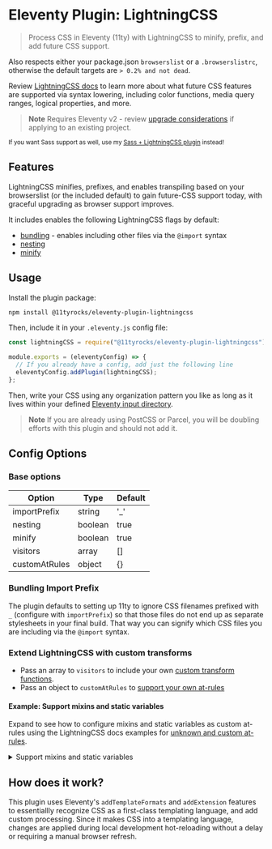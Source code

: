 # Eleventy Plugin: LightningCSS

> Process CSS in Eleventy (11ty) with LightningCSS to minify, prefix, and add future CSS support.

Also respects either your package.json `browserslist` or a `.browserslistrc`, otherwise the default targets are `> 0.2% and not dead`.

Review [LightningCSS docs](https://lightningcss.dev/transpilation.html) to learn more about what future CSS features are supported via syntax lowering, including color functions, media query ranges, logical properties, and more.

> **Note**
> Requires Eleventy v2 - review [upgrade considerations](https://11ty.rocks/posts/new-features-upgrade-considerations-eleventy-version-2/) if applying to an existing project.

<small>If you want Sass support as well, use my [Sass + LightningCSS plugin](https://github.com/5t3ph/eleventy-plugin-sass-lightningcss) instead!</small>

## Features

LightningCSS minifies, prefixes, and enables transpiling based on your browserslist (or the included default) to gain future-CSS support today, with graceful upgrading as browser support improves.

It includes enables the following LightningCSS flags by default:

- [bundling](https://lightningcss.dev/bundling.html) - enables including other files via the `@import` syntax
- [nesting](https://lightningcss.dev/transpilation.html#nesting)
- [minify](https://lightningcss.dev/minification.html)

## Usage

Install the plugin package:

```bash
npm install @11tyrocks/eleventy-plugin-lightningcss
```

Then, include it in your `.eleventy.js` config file:

```js
const lightningCSS = require("@11tyrocks/eleventy-plugin-lightningcss");

module.exports = (eleventyConfig) => {
  // If you already have a config, add just the following line
  eleventyConfig.addPlugin(lightningCSS);
};
```

Then, write your CSS using any organization pattern you like as long as it lives within your defined [Eleventy input directory](https://www.11ty.dev/docs/config/#input-directory).

> **Note**
> If you are already using PostCSS or Parcel, you will be doubling efforts with this plugin and should not add it.

## Config Options

### Base options

| Option        | Type    | Default |
| ------------- | ------- | ------- |
| importPrefix  | string  | '\_'    |
| nesting       | boolean | true    |
| minify        | boolean | true    |
| visitors      | array   | []      |
| customAtRules | object  | {}      |

### Bundling Import Prefix

The plugin defaults to setting up 11ty to ignore CSS filenames prefixed with `_` (configure with `importPrefix`) so that those files do not end up as separate stylesheets in your final build. That way you can signify which CSS files you are including via the `@import` syntax.

### Extend LightningCSS with custom transforms

- Pass an array to `visitors` to include your own [custom transform functions](https://lightningcss.dev/transforms.html).
- Pass an object to `customAtRules` to [support your own at-rules](https://lightningcss.dev/transforms.html#custom-at-rules)

#### Example: Support mixins and static variables

Expand to see how to configure mixins and static variables as custom at-rules using the LightningCSS docs examples for [unknown and custom at-rules](https://lightningcss.dev/transforms.html#unknown-at-rules).

<details>
<summary>Support mixins and static variables</summary>

```js
let declared = new Map();
let mixins = new Map();

const rules = {
  Rule: {
    unknown(rule) {
      declared.set(rule.name, rule.prelude);
      return [];
    },
    custom: {
      mixin(rule) {
        mixins.set(rule.prelude.value, rule.body.value);
        return [];
      },
      apply(rule) {
        return mixins.get(rule.prelude.value);
      },
    },
  },
};

const tokens = {
  Token: {
    "at-keyword"(token) {
      return declared.get(token.value);
    },
  },
};

const atRules = {
  mixin: {
    prelude: "<custom-ident>",
    body: "style-block",
  },
  apply: {
    prelude: "<custom-ident>",
  },
};

module.exports = (eleventyConfig) => {
  eleventyConfig.addPlugin(lightningCSS, {
    customAtRules: atRules,
    visitors: [rules, tokens],
  });
};
```

</details>

## How does it work?

This plugin uses Eleventy's `addTemplateFormats` and `addExtension` features to essentiallly recognize CSS as a first-class templating language, and add custom processing. Since it makes CSS into a templating language, changes are applied during local development hot-reloading without a delay or requiring a manual browser refresh.
